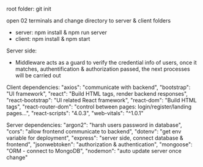 root folder: git init

open 02 terminals and change directory to server & client folders
- server: npm install & npm run server
- client: npm install & npm start

Server side:
- Middleware acts as a guard to verify the credential info of users, once it matches, authentification & authorization passed, the next processes will be carried out

Client dependencies:
  "axios": "communicate with backend",
  "bootstrap": "UI framework",
  "react": "Build HTML tags, render backend responses",
  "react-bootstrap": "UI related React framework",
  "react-dom": "Build HTML tags",
  "react-router-dom": "control between pages: login/register/landing pages...",
  "react-scripts": "4.0.3",
  "web-vitals": "^1.0.1"

Server dependencies:
  "argon2": "harsh users password in database",    
  "cors": "allow frontend communicate to backend",
  "dotenv": "get env variable for deployment",
  "express": "server side, connect database & frontend",
  "jsonwebtoken": "authorization & authentication",
  "mongoose": "ORM - connect to MongoDB",
  "nodemon": "auto update server once change"